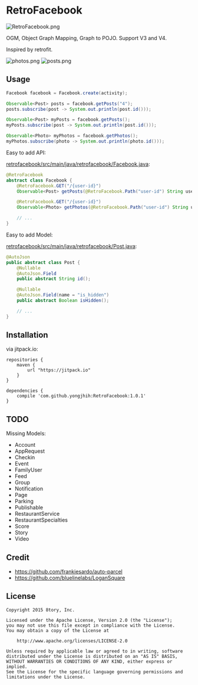 # RetroFacebook

![RetroFacebook.png](art/retrofacebook.png)

OGM, Object Graph Mapping, Graph to POJO. Support V3 and V4.

Inspired by retrofit.


![photos.png](art/screenshot-photos.png)
![posts.png](art/screenshot-posts.png)

## Usage

```java
Facebook facebook = Facebook.create(activity);

Observable<Post> posts = facebook.getPosts("4");
posts.subscribe(post -> System.out.println(post.id()));

Observable<Post> myPosts = facebook.getPosts();
myPosts.subscribe(post -> System.out.println(post.id()));

Observable<Photo> myPhotos = facebook.getPhotos();
myPhotos.subscribe(photo -> System.out.println(photo.id()));
```

Easy to add API:

[retrofacebook/src/main/java/retrofacebook/Facebook.java](retrofacebook/src/main/java/retrofacebook/Facebook.java):

```java
@RetroFacebook
abstract class Facebook {
    @RetroFacebook.GET("/{user-id}")
    Observable<Post> getPosts(@RetroFacebook.Path("user-id") String userId);

    @RetroFacebook.GET("/{user-id}")
    Observable<Photo> getPhotos(@RetroFacebook.Path("user-id") String userId);

    // ...
}
```

Easy to add Model:

[retrofacebook/src/main/java/retrofacebook/Post.java](retrofacebook/src/main/java/retrofacebook/Post.java):

```java
@AutoJson
public abstract class Post {
    @Nullable
    @AutoJson.Field
    public abstract String id();

    @Nullable
    @AutoJson.Field(name = "is_hidden")
    public abstract Boolean isHidden();

    // ...
}
```

## Installation

via jitpack.io:

```
repositories {
    maven {
        url "https://jitpack.io"
    }
}

dependencies {
    compile 'com.github.yongjhih:RetroFacebook:1.0.1'
}
```

## TODO

Missing Models:

* Account
* AppRequest
* Checkin
* Event
* FamilyUser
* Feed
* Group
* Notification
* Page
* Parking
* Publishable
* RestaurantService
* RestaurantSpecialties
* Score
* Story
* Video

## Credit

* https://github.com/frankiesardo/auto-parcel
* https://github.com/bluelinelabs/LoganSquare

## License

```
Copyright 2015 8tory, Inc.

Licensed under the Apache License, Version 2.0 (the "License");
you may not use this file except in compliance with the License.
You may obtain a copy of the License at

    http://www.apache.org/licenses/LICENSE-2.0

Unless required by applicable law or agreed to in writing, software
distributed under the License is distributed on an "AS IS" BASIS,
WITHOUT WARRANTIES OR CONDITIONS OF ANY KIND, either express or implied.
See the License for the specific language governing permissions and
limitations under the License.
```
